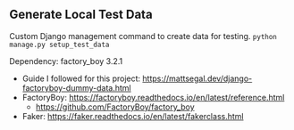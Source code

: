 


## Generate Local Test Data
Custom Django management command to create data for testing.
`python manage.py setup_test_data`

Dependency: factory_boy 3.2.1

* Guide I followed for this project:  https://mattsegal.dev/django-factoryboy-dummy-data.html
* FactoryBoy: https://factoryboy.readthedocs.io/en/latest/reference.html
    * https://github.com/FactoryBoy/factory_boy
* Faker: https://faker.readthedocs.io/en/latest/fakerclass.html